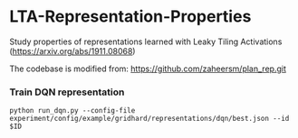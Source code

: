 # LTA-Representation-Properties

Study properties of representations learned with Leaky Tiling Activations (https://arxiv.org/abs/1911.08068)

The codebase is modified from: https://github.com/zaheersm/plan_rep.git 

### Train DQN representation
```console
python run_dqn.py --config-file experiment/config/example/gridhard/representations/dqn/best.json --id $ID
```
